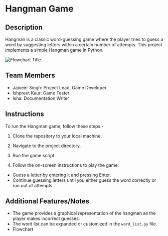 # Hangman Game

## Description
Hangman is a classic word-guessing game where the player tries to guess a word by suggesting letters within a certain number of attempts. This project implements a simple Hangman game in Python.

![Flowchart Title](https://github.com/JaiveerSingh2004/TheTrio/blob/main/SourceCode/Hangman%20Flowcart.png)

## Team Members
- Jaiveer Singh: Project Lead, Game Developer
- Ishpreet Kaur: Game Tester
- Isha: Documentation Writer

## Instructions
To run the Hangman game, follow these steps:-

1. Clone the repository to your local machine.
 
2. Navigate to the project directory.

3. Run the game script.

4. Follow the on-screen instructions to play the game:
- Guess a letter by entering it and pressing Enter.
- Continue guessing letters until you either guess the word correctly or run out of attempts.

## Additional Features/Notes
- The game provides a graphical representation of the hangman as the player makes incorrect guesses.
- The word list can be expanded or customized in the `word_list.py` file.
- Flowchart  

